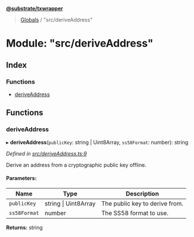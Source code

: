 **[@substrate/txwrapper](../README.md)**

> [Globals](../globals.md) / "src/deriveAddress"

# Module: "src/deriveAddress"

## Index

### Functions

* [deriveAddress](_src_deriveaddress_.md#deriveaddress)

## Functions

### deriveAddress

▸ **deriveAddress**(`publicKey`: string \| Uint8Array, `ss58Format`: number): string

*Defined in [src/deriveAddress.ts:9](https://github.com/paritytech/txwrapper/blob/f8d9b6f/src/deriveAddress.ts#L9)*

Derive an address from a cryptographic public key offline.

#### Parameters:

Name | Type | Description |
------ | ------ | ------ |
`publicKey` | string \| Uint8Array | The public key to derive from. |
`ss58Format` | number | The SS58 format to use.  |

**Returns:** string
